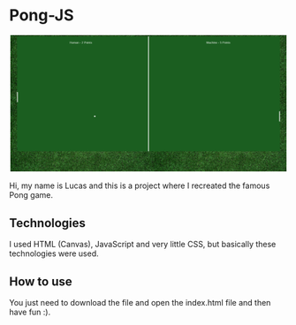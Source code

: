 # Pong-JS
<p align="center">
  <img src="img/screenshotGame.png" width="500">
</p>

Hi, my name is Lucas and this is a project where I recreated the famous Pong game.

## Technologies

I used HTML (Canvas), JavaScript and very little CSS, but basically these technologies were used.

## How to use

You just need to download the file and open the index.html file and then have fun :).

